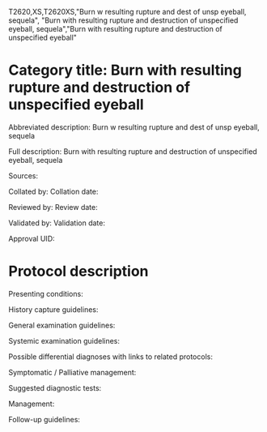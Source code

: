 T2620,XS,T2620XS,"Burn w resulting rupture and dest of unsp eyeball, sequela", "Burn with resulting rupture and destruction of unspecified eyeball, sequela","Burn with resulting rupture and destruction of unspecified eyeball"
# Category title: Burn with resulting rupture and destruction of unspecified eyeball

Abbreviated description: Burn w resulting rupture and dest of unsp eyeball, sequela

Full description: Burn with resulting rupture and destruction of unspecified eyeball, sequela

Sources:

Collated by:
Collation date:

Reviewed by:
Review date:

Validated by:
Validation date:

Approval UID:

# Protocol description

Presenting conditions:

History capture guidelines:

General examination guidelines:

Systemic examination guidelines:

Possible differential diagnoses with links to related protocols:

Symptomatic / Palliative management:

Suggested diagnostic tests:

Management:

Follow-up guidelines:
